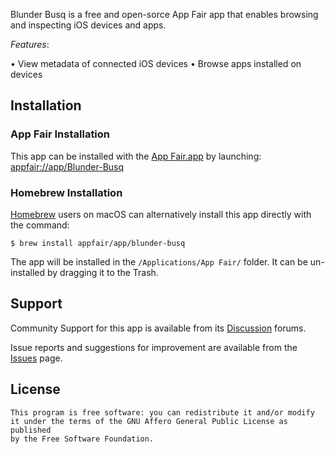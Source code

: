 
Blunder Busq is a free and open-sorce App Fair app
that enables browsing and
inspecting iOS devices and apps.

*Features*:

 • View metadata of connected iOS devices
 • Browse apps installed on devices


## Installation

### App Fair Installation

This app can be installed with the [App Fair.app](https://www.appfair.net)
by launching: [appfair://app/Blunder-Busq](appfair://app/Blunder-Busq)

### Homebrew Installation

[Homebrew](https://brew.sh/) users on macOS can alternatively
install this app directly with the command:

```shell
$ brew install appfair/app/blunder-busq
```

The app will be installed in the `/Applications/App Fair/` folder.
It can be un-installed by dragging it to the Trash.

## Support

Community Support for this app is available from its
[Discussion](../../discussions) forums.

Issue reports and suggestions for improvement are available from the
[Issues](../../issues) page.

## License

    This program is free software: you can redistribute it and/or modify
    it under the terms of the GNU Affero General Public License as published
    by the Free Software Foundation.


